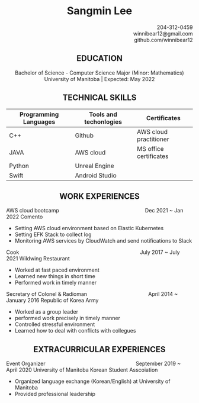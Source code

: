# <div align="center">Sangmin Lee 
<div align="right">204-312-0459 </div>
<div align="right">winnibear12@gmail.com </div>
<div align="right">github.com/winnibear12 </div>



## <div align="center"> EDUCATION </div>


<div align="center"> Bachelor of Science - Computer Science Major (Minor: Mathematics) </div> 
<div align="center"> University of Manitoba | Expected: May 2022 </div>


## <div align="center"> TECHNICAL SKILLS </div>

<div align="center">

| Programming Languages     | Tools and techonlogies | Certificates         |
| -----------               | -----------            |-------------         |
| C++                       | Github                 |AWS cloud practitioner|
| JAVA                      | AWS cloud              |MS office certificates|
| Python                    | Unreal Engine          |                      |
| Swift                     | Android Studio         |                      |

</div>

## <div align="center"> WORK EXPERIENCES </div>

AWS cloud bootcamp $~~~~~~~~~~~~~~~~~~~~~~~~~~~~~~~~~~~~~~~~~~~~~~~~~~~~~~~~~$ Dec 2021 ~ Jan 2022
Comento
  - Setting AWS cloud environment based on Elastic Kubernetes
  - Setting EFK Stack to collect log
  - Monitoring AWS services by CloudWatch and send notifications to Slack


Cook  $~~~~~~~~~~~~~~~~~~~~~~~~~~~~~~~~~~~~~~~~~~~~~~~~~~~~~~~~~~~~~~~~~~~~~~~~~~~~~~~~~$ July 2017 ~ July 2021
Wildwing Restaurant

  -  Worked at fast paced environment
  -  Learned new things in short time
  -  Performed work in timely manner 

Secretary of Colonel & Radioman $~~~~~~~~~~~~~~~~~~~~~~~~~~~~~~~~~~~~~~~~$ April 2014 ~ January 2016
Republic of Korea Army

  - Worked as a group leader
  - performed work precisely in timely manner
  - Controlled stressful environment
  - Learned how to deal with conflicts with collegues 


## <div align="center"> EXTRACURRICULAR EXPERIENCES </div>

Event Organizer $~~~~~~~~~~~~~~~~~~~~~~~~~~~~~~~~~~~~~~~~~~~~~~~~~~~~~~~~~~~~$ September 2019 ~ April 2020
University of Manitoba Korean Student Asscoiation 

  - Organized language exchange (Korean/English) at University of Manitoba 
  - Provided professional leadership


